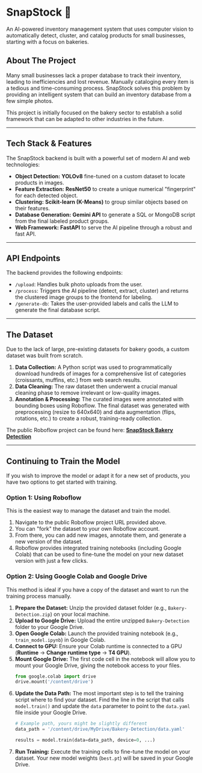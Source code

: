 # SnapStock 📸

An AI-powered inventory management system that uses computer vision to automatically detect, cluster, and catalog products for small businesses, starting with a focus on bakeries.

## About The Project

Many small businesses lack a proper database to track their inventory, leading to inefficiencies and lost revenue. Manually cataloging every item is a tedious and time-consuming process. SnapStock solves this problem by providing an intelligent system that can build an inventory database from a few simple photos.

This project is initially focused on the bakery sector to establish a solid framework that can be adapted to other industries in the future.

***
## Tech Stack & Features
The SnapStock backend is built with a powerful set of modern AI and web technologies:

* **Object Detection:** **YOLOv8** fine-tuned on a custom dataset to locate products in images.
* **Feature Extraction:** **ResNet50** to create a unique numerical "fingerprint" for each detected object.
* **Clustering:** **Scikit-learn (K-Means)** to group similar objects based on their features.
* **Database Generation:** **Gemini API** to generate a SQL or MongoDB script from the final labeled product groups.
* **Web Framework:** **FastAPI** to serve the AI pipeline through a robust and fast API.

***
## API Endpoints
The backend provides the following endpoints:
* `/upload`: Handles bulk photo uploads from the user.
* `/process`: Triggers the AI pipeline (detect, extract, cluster) and returns the clustered image groups to the frontend for labeling.
* `/generate-db`: Takes the user-provided labels and calls the LLM to generate the final database script.

***
## The Dataset
Due to the lack of large, pre-existing datasets for bakery goods, a custom dataset was built from scratch.

1.  **Data Collection:** A Python script was used to programmatically download hundreds of images for a comprehensive list of categories (croissants, muffins, etc.) from web search results.
2.  **Data Cleaning:** The raw dataset then underwent a crucial manual cleaning phase to remove irrelevant or low-quality images.
3.  **Annotation & Processing:** The curated images were annotated with bounding boxes using Roboflow. The final dataset was generated with preprocessing (resize to 640x640) and data augmentation (flips, rotations, etc.) to create a robust, training-ready collection.

The public Roboflow project can be found here: **[SnapStock Bakery Detection](https://app.roboflow.com/snapstock/bakery-detection-evzzv/models)**

***
## Continuing to Train the Model
If you wish to improve the model or adapt it for a new set of products, you have two options to get started with training.

### Option 1: Using Roboflow
This is the easiest way to manage the dataset and train the model.

1.  Navigate to the public Roboflow project URL provided above.
2.  You can "fork" the dataset to your own Roboflow account.
3.  From there, you can add new images, annotate them, and generate a new version of the dataset.
4.  Roboflow provides integrated training notebooks (including Google Colab) that can be used to fine-tune the model on your new dataset version with just a few clicks.

### Option 2: Using Google Colab and Google Drive
This method is ideal if you have a copy of the dataset and want to run the training process manually.

1.  **Prepare the Dataset:** Unzip the provided dataset folder (e.g., `Bakery-Detection.zip`) on your local machine.
2.  **Upload to Google Drive:** Upload the entire unzipped `Bakery-Detection` folder to your Google Drive.
3.  **Open Google Colab:** Launch the provided training notebook (e.g., `train_model.ipynb`) in Google Colab.
4.  **Connect to GPU:** Ensure your Colab runtime is connected to a GPU (**Runtime** -> **Change runtime type** -> **T4 GPU**).
5.  **Mount Google Drive:** The first code cell in the notebook will allow you to mount your Google Drive, giving the notebook access to your files.
    ```python
    from google.colab import drive
    drive.mount('/content/drive')
    ```
6.  **Update the Data Path:** The most important step is to tell the training script where to find your dataset. Find the line in the script that calls `model.train()` and update the `data` parameter to point to the `data.yaml` file inside your Google Drive.
    ```python
    # Example path, yours might be slightly different
    data_path = '/content/drive/MyDrive/Bakery-Detection/data.yaml'

    results = model.train(data=data_path, device=0, ...)
    ```
7.  **Run Training:** Execute the training cells to fine-tune the model on your dataset. Your new model weights (`best.pt`) will be saved in your Google Drive.
